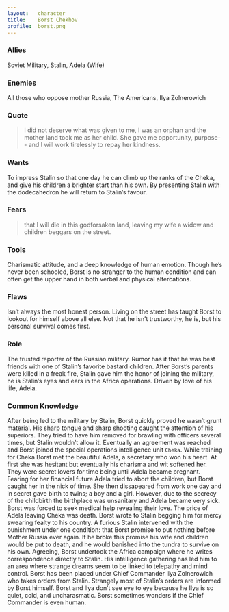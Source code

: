```yaml
---
layout:   character
title:    Borst Chekhov
profile:  borst.png
---
```


### Allies ###
Soviet Military, Stalin, Adela (Wife)


### Enemies ###
All those who oppose mother Russia, The Americans, Ilya Zolnerowich


### Quote ###
> I did not deserve what was given to me,
> I was an orphan and the mother land took me as her child.
> She gave me opportunity, purpose--
> and I will work tirelessly to repay her kindness.


### Wants ###
To impress Stalin so that one day he can climb up the ranks of the Cheka,
and give his children a brighter start than his own.
By presenting Stalin with the dodecahedron he will return to Stalin’s favour.


### Fears ###
> that I will die in this godforsaken land,
> leaving my wife a widow and children beggars on the street.


### Tools ###
Charismatic attitude, and a deep knowledge of human emotion.
Though he’s never been schooled,
Borst is no stranger to the human condition and can often get the upper hand in both verbal and physical altercations.


### Flaws ###
Isn’t always the most honest person.
Living on the street has taught Borst to lookout for himself above all else.
Not that he isn’t trustworthy, he is, but his personal survival comes first.


### Role ###
The trusted reporter of the Russian military.
Rumor has it that he was best friends with one of
Stalin’s favorite bastard children. After Borst’s parents were killed in a freak fire,
Stalin gave him the honor of joining the military,
he is Stalin’s eyes and ears in the Africa operations.
Driven by love of his life, Adela.


### Common Knowledge ###
After being led to the military by Stalin,
Borst quickly proved he wasn’t grunt material.
His sharp tongue and sharp shooting caught the attention of his superiors.
They tried to have him removed for brawling with officers several times,
but Stalin wouldn’t allow it.
Eventually an agreement was reached and Borst joined the special operations intelligence unit `Cheka`.
While training for Cheka Borst met the beautiful Adela,
a secretary who won his heart.
At first she was hesitant but eventually his charisma and wit softened her.
They were secret lovers for time being until Adela became pregnant.
Fearing for her financial future Adela tried to abort the children,
but Borst caught her in the nick of time.
She then dissapeared from work one day and in secret gave birth to twins; a boy and a girl.
However, due to the secrecy of the childbirth the birthplace was unsanitary and Adela became very sick.
Borst was forced to seek medical help revealing their love.
The price of Adela leaving Cheka was death.
Borst wrote to Stalin begging him for mercy swearing fealty to his country.
A furious Stalin intervened with the punishment under one condition:
that Borst promise to put nothing before Mother Russia ever again.
If he broke this promise his wife and children would be put to death,
and he would banished into the tundra to survive on his own.
Agreeing, Borst undertook the Africa campaign where he writes correspondence directly to Stalin.
His intelligence gathering has led him to an area where strange dreams seem to be linked to telepathy and mind control.
Borst has been placed under Chief Commander Ilya Zolnerowich who takes orders from Stalin.
Strangely most of Stalin’s orders are informed by Borst himself.
Borst and llya don’t see eye to eye because he Ilya is so quiet, cold, and uncharasmatic.
Borst sometimes wonders if the Chief Commander is even human.













